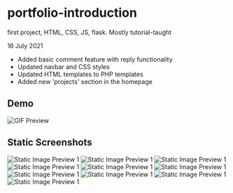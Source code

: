 # portfolio-introduction
first project, HTML, CSS, JS, flask. Mostly tutorial-taught

16 July 2021
- Added basic comment feature with reply functionality
- Updated navbar and CSS styles
- Updated HTML templates to PHP templates
- Added new 'projects' section in the homepage

Demo
-------------------
![GIF Preview](https://github.com/chewyixin99/portfolio-introduction/blob/62c80105bf7a7334fa6277bfcf839923d180b709/demo_visuals/demo_videos/lowres.gif)

Static Screenshots
--------------------
![Static Image Preview 1](https://github.com/chewyixin99/portfolio-introduction/blob/62c80105bf7a7334fa6277bfcf839923d180b709/demo_visuals/demo_images/0.jpg)
![Static Image Preview 1](https://github.com/chewyixin99/portfolio-introduction/blob/62c80105bf7a7334fa6277bfcf839923d180b709/demo_visuals/demo_images/1.jpg)
![Static Image Preview 1](https://github.com/chewyixin99/portfolio-introduction/blob/62c80105bf7a7334fa6277bfcf839923d180b709/demo_visuals/demo_images/2.jpg)
![Static Image Preview 1](https://github.com/chewyixin99/portfolio-introduction/blob/62c80105bf7a7334fa6277bfcf839923d180b709/demo_visuals/demo_images/3.jpg)
![Static Image Preview 1](https://github.com/chewyixin99/portfolio-introduction/blob/62c80105bf7a7334fa6277bfcf839923d180b709/demo_visuals/demo_images/4.jpg)
![Static Image Preview 1](https://github.com/chewyixin99/portfolio-introduction/blob/62c80105bf7a7334fa6277bfcf839923d180b709/demo_visuals/demo_images/5.jpg)
![Static Image Preview 1](https://github.com/chewyixin99/portfolio-introduction/blob/62c80105bf7a7334fa6277bfcf839923d180b709/demo_visuals/demo_images/6.jpg)
![Static Image Preview 1](https://github.com/chewyixin99/portfolio-introduction/blob/62c80105bf7a7334fa6277bfcf839923d180b709/demo_visuals/demo_images/7.jpg)
![Static Image Preview 1](https://github.com/chewyixin99/portfolio-introduction/blob/62c80105bf7a7334fa6277bfcf839923d180b709/demo_visuals/demo_images/8.jpg)
![Static Image Preview 1](https://github.com/chewyixin99/portfolio-introduction/blob/62c80105bf7a7334fa6277bfcf839923d180b709/demo_visuals/demo_images/9.jpg)



